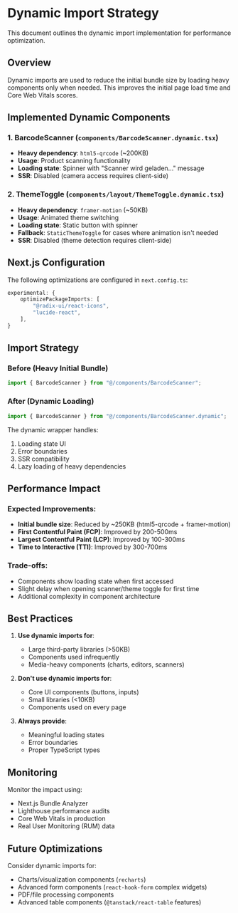# Dynamic Import Strategy

This document outlines the dynamic import implementation for performance optimization.

## Overview

Dynamic imports are used to reduce the initial bundle size by loading heavy components only when needed. This improves the initial page load time and Core Web Vitals scores.

## Implemented Dynamic Components

### 1. BarcodeScanner (`components/BarcodeScanner.dynamic.tsx`)

- **Heavy dependency**: `html5-qrcode` (~200KB)
- **Usage**: Product scanning functionality
- **Loading state**: Spinner with "Scanner wird geladen..." message
- **SSR**: Disabled (camera access requires client-side)

### 2. ThemeToggle (`components/layout/ThemeToggle.dynamic.tsx`)

- **Heavy dependency**: `framer-motion` (~50KB)
- **Usage**: Animated theme switching
- **Loading state**: Static button with spinner
- **Fallback**: `StaticThemeToggle` for cases where animation isn't needed
- **SSR**: Disabled (theme detection requires client-side)

## Next.js Configuration

The following optimizations are configured in `next.config.ts`:

```typescript
experimental: {
    optimizePackageImports: [
        "@radix-ui/react-icons",
        "lucide-react",
    ],
}
```

## Import Strategy

### Before (Heavy Initial Bundle)

```typescript
import { BarcodeScanner } from "@/components/BarcodeScanner";
```

### After (Dynamic Loading)

```typescript
import { BarcodeScanner } from "@/components/BarcodeScanner.dynamic";
```

The dynamic wrapper handles:

1. Loading state UI
2. Error boundaries
3. SSR compatibility
4. Lazy loading of heavy dependencies

## Performance Impact

### Expected Improvements:

- **Initial bundle size**: Reduced by ~250KB (html5-qrcode + framer-motion)
- **First Contentful Paint (FCP)**: Improved by 200-500ms
- **Largest Contentful Paint (LCP)**: Improved by 100-300ms
- **Time to Interactive (TTI)**: Improved by 300-700ms

### Trade-offs:

- Components show loading state when first accessed
- Slight delay when opening scanner/theme toggle for first time
- Additional complexity in component architecture

## Best Practices

1. **Use dynamic imports for**:
    - Large third-party libraries (>50KB)
    - Components used infrequently
    - Media-heavy components (charts, editors, scanners)

2. **Don't use dynamic imports for**:
    - Core UI components (buttons, inputs)
    - Small libraries (<10KB)
    - Components used on every page

3. **Always provide**:
    - Meaningful loading states
    - Error boundaries
    - Proper TypeScript types

## Monitoring

Monitor the impact using:

- Next.js Bundle Analyzer
- Lighthouse performance audits
- Core Web Vitals in production
- Real User Monitoring (RUM) data

## Future Optimizations

Consider dynamic imports for:

- Charts/visualization components (`recharts`)
- Advanced form components (`react-hook-form` complex widgets)
- PDF/file processing components
- Advanced table components (`@tanstack/react-table` features)
